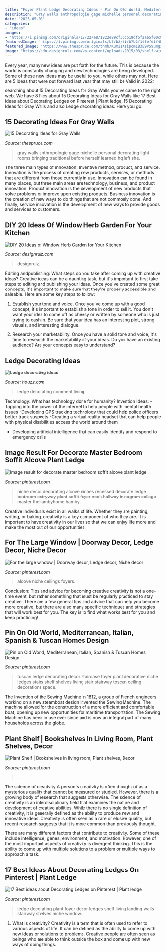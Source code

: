 ```yaml
---
title: "Foyer Plant Ledge Decorating Ideas - Pin On Old World, Mediterranean, Italian, Spanish &amp; Tuscan Homes Design"
description: "Gray walls anthropologie gage michelle personal decorating light rooms bringing traditional before herself learned hq left she"
date: "2023-05-08"
categories:
- "ideas"
images:
- "https://i.pinimg.com/originals/18/22/e8/1822e89cf35cb19df5f2a65f00c925de.jpg"
featuredImage: "https://i.pinimg.com/originals/b7/b2/f1/b7b2f14fefd1f4bef308f39e9e98b4e6.jpg"
featured_image: "https://www.thespruce.com/thmb/Kum2IAsipcm1B3E9VS9umgiMPw0=/1500x1000/filters:fill(auto,1)/sproulrd_lvgrm_02_web1-5c28f5c746e0fb00018c6e1c.png"
image: "https://cdn.designrulz.com/wp-content/uploads/2015/03/shelf-window_designrulz-2.jpg"
---
```



Every year, many new ideas are put forth for the future. This is because the world is constantly changing and new technologies are being developed. Some of these new ideas may be useful to you, while others may not. Here are 5 ideas that were put forward last year that may still be Valid in 2022: 

	

		
searching about 15 Decorating Ideas for Gray Walls you've came to the right web. We have 8 Pics about 15 Decorating Ideas for Gray Walls like 17 Best ideas about Decorating Ledges on Pinterest | Plant ledge, 15 Decorating Ideas for Gray Walls and also Ledge decorating ideas. Here you go:
		
    
## 15 Decorating Ideas For Gray Walls

<img loading=lazy src="https://www.thespruce.com/thmb/Kum2IAsipcm1B3E9VS9umgiMPw0=/1500x1000/filters:fill(auto,1)/sproulrd_lvgrm_02_web1-5c28f5c746e0fb00018c6e1c.png" onerror="this.onerror=null;this.src='https://tse3.mm.bing.net/th?id=OIP._JZL9Sk2CC5mI8GZQbpsOgHaE8&amp;pid=15.1';" alt="15 Decorating Ideas for Gray Walls">

_Source: thespruce.com_

>gray walls anthropologie gage michelle personal decorating light rooms bringing traditional before herself learned hq left she. 

	

The three main types of innovation: Inventive method, product, and service.
Innovation is the process of creating new products, services, or methods that are different from those currently in use. Innovation can be found in many places, but three main areas are technology, business, and product innovation. 
Product innovation is the development of new products that solve problems or improve upon existing products. Business innovation is the creation of new ways to do things that are not commonly done. And finally, service innovation is the development of new ways to provide goods and services to customers.

    
## DIY 20 Ideas Of Window Herb Garden For Your Kitchen

<img loading=lazy src="https://cdn.designrulz.com/wp-content/uploads/2015/03/shelf-window_designrulz-2.jpg" onerror="this.onerror=null;this.src='https://tse3.mm.bing.net/th?id=OIP.uzyXHeEtdR4o-V8RtBZr0AHaLH&amp;pid=15.1';" alt="DIY 20 Ideas of Window Herb Garden for Your Kitchen">

_Source: designrulz.com_

>designrulz. 

	

Editing andpublishing: What steps do you take after coming up with creative ideas?
Creative ideas can be a daunting task, but it's important to first take steps to editing and publishing your ideas. Once you've created some great concepts, it's important to make sure that they're properly accessible and saleable. Here are some key steps to follow:
1. Establish your tone and voice. Once you've come up with a good concept, it's important to establish a tone in order to sell it. You don't want your idea to come off as cheesy or written by someone who is just trying to cash in. Be sure that your idea has an interesting plot, strong visuals, and interesting dialogue.

2. Research your marketability. Once you have a solid tone and voice, it's time to research the marketability of your ideas. Do you have an existing audience? Are your concepts easy to understand?

    
## Ledge Decorating Ideas

<img loading=lazy src="http://st.houzz.com/simgs/1f725b0701c459f8_8-2591/home-design.jpg" onerror="this.onerror=null;this.src='https://tse2.mm.bing.net/th?id=OIP.cxtZ0JOU904M2KBf28N40QHaJ3&amp;pid=15.1';" alt="Ledge decorating ideas">

_Source: houzz.com_

>ledge decorating comment living. 

	

Technology: What has technology done for humanity?
Invention Ideas: 
-Tapping into the power of the internet to help people with mental health issues 
-Developing GPS tracking technology that could help police officers better track suspects 
-Creating a virtual reality headset that can help people with physical disabilities access the world around them 
- Developing artificial intelligence that can easily identify and respond to emergency calls

    
## Image Result For Decorate Master Bedroom Soffit Alcove Plant Ledge

<img loading=lazy src="https://i.pinimg.com/736x/1d/16/2e/1d162e01dc4373d384cb6822f0d0db72--alcove-decor-alcove-ideas.jpg" onerror="this.onerror=null;this.src='https://tse3.mm.bing.net/th?id=OIP.AUycXtIR0No2Wuag_RZ9rwHaIV&amp;pid=15.1';" alt="Image result for decorate master bedroom soffit alcove plant ledge">

_Source: pinterest.com_

>niche decor decorating alcove niches recessed decorate ledge bedroom entryway plant soffit foyer nook hallway instagram collage master thehambyhome hamby. 

	

Creative individuals exist in all walks of life. Whether they are painting, writing, or baking, creativity is a key component of who they are. It is important to have creativity in our lives so that we can enjoy life more and make the most out of our opportunities.

    
## For The Large Window | Doorway Decor, Ledge Decor, Niche Decor

<img loading=lazy src="https://i.pinimg.com/originals/18/22/e8/1822e89cf35cb19df5f2a65f00c925de.jpg" onerror="this.onerror=null;this.src='https://tse2.mm.bing.net/th?id=OIP.FzD6d9XLELzxd796y4msWwHaJ3&amp;pid=15.1';" alt="For the large window | Doorway decor, Ledge decor, Niche decor">

_Source: pinterest.com_

>alcove niche ceilings foyers. 

	

Conclusion: Tips and advice for becoming creative
creativity is not a one-time event, but rather something that must be regularly practiced to stay creative. There are a few general tips and advice that can help you become more creative, but there are also many specific techniques and strategies that will work best for you. The key is to find what works best for you and keep practicing!

    
## Pin On Old World, Mediterranean, Italian, Spanish &amp; Tuscan Homes Design

<img loading=lazy src="https://i.pinimg.com/originals/b7/b2/f1/b7b2f14fefd1f4bef308f39e9e98b4e6.jpg" onerror="this.onerror=null;this.src='https://tse1.mm.bing.net/th?id=OIP.sgalqT9HP5r7wEVOrHrGKAHaLE&amp;pid=15.1';" alt="Pin on Old World, Mediterranean, Italian, Spanish &amp; Tuscan Homes Design">

_Source: pinterest.com_

>tuscan ledge decorating decor staircase foyer plant decorative niche ledges stairs shelf shelves living stair stairway toscan ceiling decorations space. 

	

The Invention of the Sewing Machine
In 1812, a group of French engineers working on a new steamboat design invented the Sewing Machine. The machine allowed for the construction of a more efficient and comfortable boat, opening up new opportunities for maritime transportation. The Sewing Machine has been in use ever since and is now an integral part of many households across the globe.

    
## Plant Shelf | Bookshelves In Living Room, Plant Shelves, Decor

<img loading=lazy src="https://i.pinimg.com/736x/91/8c/70/918c70eeee94261e23c8627d5c7bc34c.jpg" onerror="this.onerror=null;this.src='https://tse2.mm.bing.net/th?id=OIP.yWLtrMQaTai5HjmA1czlowHaJQ&amp;pid=15.1';" alt="Plant Shelf | Bookshelves in living room, Plant shelves, Decor">

_Source: pinterest.com_

>. 

	

The science of creativity
A person's creativity is often thought of as a mysterious quality that cannot be measured or studied. However, there is a growing body of research that suggests otherwise. The science of creativity is an interdisciplinary field that examines the nature and development of creative abilities.
While there is no single definition of creativity, it is generally defined as the ability to produce new and innovative ideas. Creativity is often seen as a rare or elusive quality, but recent research suggests that it is more common than previously thought.

There are many different factors that contribute to creativity. Some of these include intelligence, genes, environment, and motivation. However, one of the most important aspects of creativity is divergent thinking. This is the ability to come up with multiple solutions to a problem or multiple ways to approach a task.

    
## 17 Best Ideas About Decorating Ledges On Pinterest | Plant Ledge

<img loading=lazy src="https://i.pinimg.com/736x/e9/a3/21/e9a3217d7499b88003581aec276ebc1e.jpg" onerror="this.onerror=null;this.src='https://tse2.mm.bing.net/th?id=OIP.qRV25ZdaHyTBkdd5Zk6yIAHaJ3&amp;pid=15.1';" alt="17 Best ideas about Decorating Ledges on Pinterest | Plant ledge">

_Source: pinterest.com_

>ledge decorating plant foyer decor ledges shelf living landing walls stairway shelves niche window. 

	

1. What is creativity?
Creativity is a term that is often used to refer to various aspects of life. It can be defined as the ability to come up with new ideas or solutions to problems. Creative people are often seen as beings who are able to think outside the box and come up with new ways of doing things.

